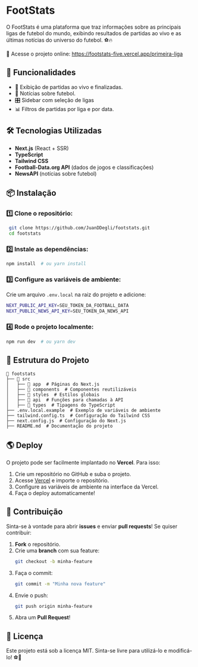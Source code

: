 # FootStats

O FootStats é uma plataforma que traz informações sobre as principais ligas de futebol do mundo, exibindo resultados de partidas ao vivo e as últimas notícias do universo do futebol. ⚽🔥

🔗 Acesse o projeto online: https://footstats-five.vercel.app/primeira-liga

## 🚀 Funcionalidades
- 📌 Exibição de partidas ao vivo e finalizadas.
- 📰 Notícias sobre futebol.
- 🎛️ Sidebar com seleção de ligas
- 📊 Filtros de partidas por liga e por data.



## 🛠️ Tecnologias Utilizadas
- **Next.js** (React + SSR)
- **TypeScript**
- **Tailwind CSS**
- **Football-Data.org API** (dados de jogos e classificações)
- **NewsAPI** (notícias sobre futebol)

## 📦 Instalação

### 1️⃣ Clone o repositório:
```bash
 git clone https://github.com/JuanDDegli/footstats.git
 cd footstats
```

### 2️⃣ Instale as dependências:
```bash
npm install  # ou yarn install
```

### 3️⃣ Configure as variáveis de ambiente:
Crie um arquivo `.env.local` na raiz do projeto e adicione:
```bash
NEXT_PUBLIC_API_KEY=SEU_TOKEN_DA_FOOTBALL_DATA
NEXT_PUBLIC_NEWS_API_KEY=SEU_TOKEN_DA_NEWS_API
```

### 4️⃣ Rode o projeto localmente:
```bash
npm run dev  # ou yarn dev
```

## 📜 Estrutura do Projeto
```plaintext
📂 footstats
├── 📂 src
│   ├── 📂 app  # Páginas do Next.js
│   ├── 📂 components  # Componentes reutilizáveis
│   ├── 📂 styles  # Estilos globais
│   ├── 📂 api  # Funções para chamadas à API
│   ├── 📂 types  # Tipagens do TypeScript
├── .env.local.example  # Exemplo de variáveis de ambiente
├── tailwind.config.ts  # Configuração do Tailwind CSS
├── next.config.js  # Configuração do Next.js
├── README.md  # Documentação do projeto
```

## 🌎 Deploy
O projeto pode ser facilmente implantado no **Vercel**. Para isso:
1. Crie um repositório no GitHub e suba o projeto.
2. Acesse [Vercel](https://vercel.com/) e importe o repositório.
3. Configure as variáveis de ambiente na interface da Vercel.
4. Faça o deploy automaticamente!

## 📌 Contribuição
Sinta-se à vontade para abrir **issues** e enviar **pull requests**! Se quiser contribuir:
1. **Fork** o repositório.
2. Crie uma **branch** com sua feature:
   ```bash
   git checkout -b minha-feature
   ```
3. Faça o commit:
   ```bash
   git commit -m "Minha nova feature"
   ```
4. Envie o push:
   ```bash
   git push origin minha-feature
   ```
5. Abra um **Pull Request**!

## 📄 Licença
Este projeto está sob a licença MIT. Sinta-se livre para utilizá-lo e modificá-lo! ⚽🚀

